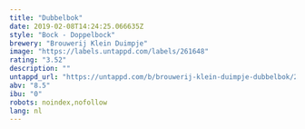 ```yaml
---
title: "Dubbelbok"
date: 2019-02-08T14:24:25.066635Z
style: "Bock - Doppelbock"
brewery: "Brouwerij Klein Duimpje"
image: "https://labels.untappd.com/labels/261648"
rating: "3.52"
description: ""
untappd_url: "https://untappd.com/b/brouwerij-klein-duimpje-dubbelbok/261648"
abv: "8.5"
ibu: "0"
robots: noindex,nofollow
lang: nl
---
```

